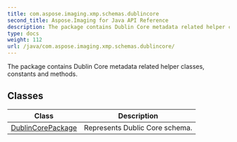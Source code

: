 ```yaml
---
title: com.aspose.imaging.xmp.schemas.dublincore
second_title: Aspose.Imaging for Java API Reference
description: The package contains Dublin Core metadata related helper classes constants and methods.
type: docs
weight: 112
url: /java/com.aspose.imaging.xmp.schemas.dublincore/
---
```


The package contains Dublin Core metadata related helper classes, constants and methods.


## Classes

| Class | Description |
| --- | --- |
| [DublinCorePackage](../com.aspose.imaging.xmp.schemas.dublincore/dublincorepackage) | Represents Dublic Core schema. |
